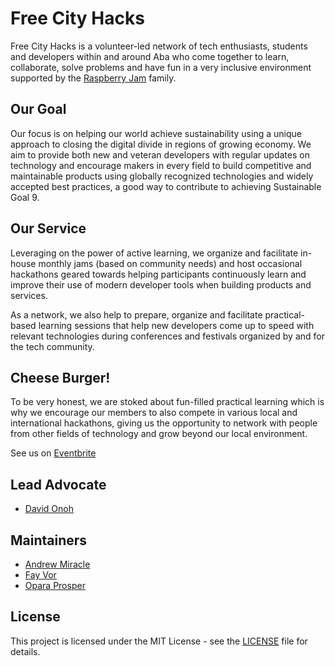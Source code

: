 # Free City Hacks
Free City Hacks is a volunteer-led network of tech enthusiasts, students and developers within and around Aba who come together to learn, collaborate, solve problems and have fun in a very inclusive environment supported by the [Raspberry Jam](https://raspberrypi.org/jam) family.

## Our Goal
Our focus is on helping our world achieve sustainability using a unique approach to closing the digital divide in regions of growing economy. We aim to provide both new and veteran developers with regular updates on technology and encourage makers in every field to build competitive and maintainable products using globally recognized technologies and widely accepted best practices, a good way to contribute to achieving Sustainable Goal 9.

## Our Service
Leveraging on the power of active learning, we organize and facilitate in-house monthly jams (based on community needs) and host occasional hackathons geared towards helping participants continuously learn and improve their use of modern developer tools when building products and services.

As a network, we also help to prepare, organize and facilitate practical-based learning sessions that help new developers come up to speed with relevant technologies during conferences and festivals organized by and for the tech community.

## Cheese Burger!
To be very honest, we are stoked about fun-filled practical learning which is why we encourage our members to also compete in various local and international hackathons, giving us the opportunity to network with people from other fields of technology and grow beyond our local environment.

See us on [Eventbrite](https://freecityhacks.eventbrite.com)
 
 ## Lead Advocate
 * [David Onoh](https://github.com/davidconoh)
 
 ## Maintainers
 * [Andrew Miracle](https://github.com/koolamusic)
 * [Fay Vor](https://github.com/phavor)
 * [Opara Prosper](https://github.com/OPARA-PROSPER)
 
 ## License
 
This project is licensed under the MIT License - see the [LICENSE](https://github.com/freecityhacks/fch-docs/blob/master/LICENSE) file for details.
